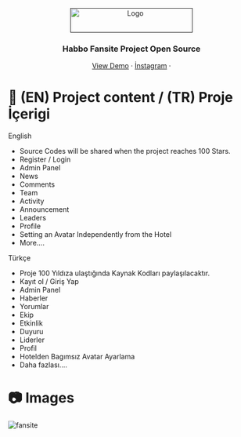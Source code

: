 <div align="center">
  <a href="">
    <img src="https://github.com/jason-liu22/netflix-clone-react-typescript/assets/37045060/ab7f2853-e585-4382-b3ef-2000156089b4" alt="Logo" width="250" height="50">
  </a>

  <h3 align="center">Habbo Fansite Project Open Source</h3>

  <p align="center">
    <a href="">View Demo</a>
    ·
    <a href="">İnstagram</a>
    ·
  </p>
</div>


# 📝 (EN) Project content / (TR) Proje İçerigi 

English
- Source Codes will be shared when the project reaches 100 Stars.
- Register / Login
- Admin Panel
- News
- Comments
- Team
- Activity
- Announcement
- Leaders
- Profile
- Setting an Avatar Independently from the Hotel
- More....

Türkçe
- Proje 100 Yıldıza ulaştığında Kaynak Kodları paylaşılacaktır.
- Kayıt ol / Giriş Yap
- Admin Panel
- Haberler
- Yorumlar
- Ekip 
- Etkinlik
- Duyuru
- Liderler 
- Profil
- Hotelden Bagımsız Avatar Ayarlama
- Daha fazlası....

# 📷 Images

![fansite](https://github.com/jason-liu22/netflix-clone-react-typescript/assets/37045060/b0509ec8-8cce-4a33-b68d-cdded2893142)
